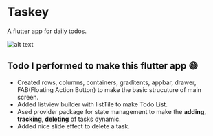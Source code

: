 # Taskey
A flutter app for daily todos. 

![alt text](https://github.com/ralphcoder/Parallel-Inertia/blob/master/readme%20assets/Mockup_02_marble_PSD_compressed.jpg
)

## Todo I performed to make this flutter app 😅
- Created rows, columns, containers, graditents, appbar, drawer, FAB(Floating Action Button) to make the basic strucuture of main screen.
- Added listview builder with listTile to make Todo List.
- Ased provider package for state management to make the **adding, tracking, deleting** of tasks dynamic.
- Added nice slide effect to delete a task.

